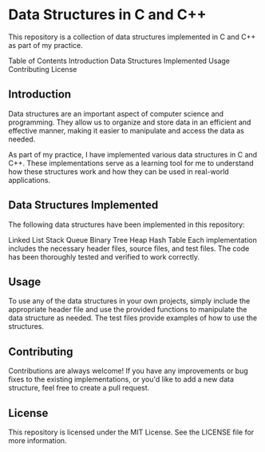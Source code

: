 
# Data Structures in C and C++
This repository is a collection of data structures implemented in C and C++ as part of my practice.

Table of Contents
Introduction
Data Structures Implemented
Usage
Contributing
License
## Introduction
Data structures are an important aspect of computer science and programming. They allow us to organize and store data in an efficient and effective manner, making it easier to manipulate and access the data as needed.

As part of my practice, I have implemented various data structures in C and C++. These implementations serve as a learning tool for me to understand how these structures work and how they can be used in real-world applications.

## Data Structures Implemented
The following data structures have been implemented in this repository:

Linked List
Stack
Queue
Binary Tree
Heap
Hash Table
Each implementation includes the necessary header files, source files, and test files. The code has been thoroughly tested and verified to work correctly.

## Usage
To use any of the data structures in your own projects, simply include the appropriate header file and use the provided functions to manipulate the data structure as needed. The test files provide examples of how to use the structures.

## Contributing
Contributions are always welcome! If you have any improvements or bug fixes to the existing implementations, or you'd like to add a new data structure, feel free to create a pull request.

## License
This repository is licensed under the MIT License. See the LICENSE file for more information.
